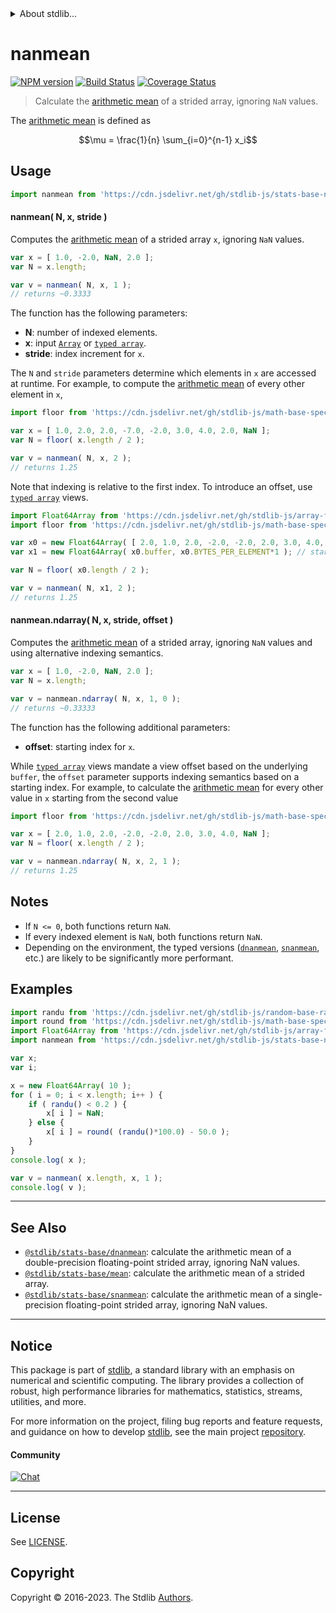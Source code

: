 <!--

@license Apache-2.0

Copyright (c) 2020 The Stdlib Authors.

Licensed under the Apache License, Version 2.0 (the "License");
you may not use this file except in compliance with the License.
You may obtain a copy of the License at

   http://www.apache.org/licenses/LICENSE-2.0

Unless required by applicable law or agreed to in writing, software
distributed under the License is distributed on an "AS IS" BASIS,
WITHOUT WARRANTIES OR CONDITIONS OF ANY KIND, either express or implied.
See the License for the specific language governing permissions and
limitations under the License.

-->


<details>
  <summary>
    About stdlib...
  </summary>
  <p>We believe in a future in which the web is a preferred environment for numerical computation. To help realize this future, we've built stdlib. stdlib is a standard library, with an emphasis on numerical and scientific computation, written in JavaScript (and C) for execution in browsers and in Node.js.</p>
  <p>The library is fully decomposable, being architected in such a way that you can swap out and mix and match APIs and functionality to cater to your exact preferences and use cases.</p>
  <p>When you use stdlib, you can be absolutely certain that you are using the most thorough, rigorous, well-written, studied, documented, tested, measured, and high-quality code out there.</p>
  <p>To join us in bringing numerical computing to the web, get started by checking us out on <a href="https://github.com/stdlib-js/stdlib">GitHub</a>, and please consider <a href="https://opencollective.com/stdlib">financially supporting stdlib</a>. We greatly appreciate your continued support!</p>
</details>

# nanmean

[![NPM version][npm-image]][npm-url] [![Build Status][test-image]][test-url] [![Coverage Status][coverage-image]][coverage-url] <!-- [![dependencies][dependencies-image]][dependencies-url] -->

> Calculate the [arithmetic mean][arithmetic-mean] of a strided array, ignoring `NaN` values.

<section class="intro">

The [arithmetic mean][arithmetic-mean] is defined as

<!-- <equation class="equation" label="eq:arithmetic_mean" align="center" raw="\mu = \frac{1}{n} \sum_{i=0}^{n-1} x_i" alt="Equation for the arithmetic mean."> -->

```math
\mu = \frac{1}{n} \sum_{i=0}^{n-1} x_i
```

<!-- <div class="equation" align="center" data-raw-text="\mu = \frac{1}{n} \sum_{i=0}^{n-1} x_i" data-equation="eq:arithmetic_mean">
    <img src="https://cdn.jsdelivr.net/gh/stdlib-js/stdlib@3d4f5555000c9418c73d1011bcbc3a93f477935e/lib/node_modules/@stdlib/stats/base/nanmean/docs/img/equation_arithmetic_mean.svg" alt="Equation for the arithmetic mean.">
    <br>
</div> -->

<!-- </equation> -->

</section>

<!-- /.intro -->



<section class="usage">

## Usage

```javascript
import nanmean from 'https://cdn.jsdelivr.net/gh/stdlib-js/stats-base-nanmean@v0.1.1-deno/mod.js';
```

#### nanmean( N, x, stride )

Computes the [arithmetic mean][arithmetic-mean] of a strided array `x`, ignoring `NaN` values.

```javascript
var x = [ 1.0, -2.0, NaN, 2.0 ];
var N = x.length;

var v = nanmean( N, x, 1 );
// returns ~0.3333
```

The function has the following parameters:

-   **N**: number of indexed elements.
-   **x**: input [`Array`][mdn-array] or [`typed array`][mdn-typed-array].
-   **stride**: index increment for `x`.

The `N` and `stride` parameters determine which elements in `x` are accessed at runtime. For example, to compute the [arithmetic mean][arithmetic-mean] of every other element in `x`,

```javascript
import floor from 'https://cdn.jsdelivr.net/gh/stdlib-js/math-base-special-floor@deno/mod.js';

var x = [ 1.0, 2.0, 2.0, -7.0, -2.0, 3.0, 4.0, 2.0, NaN ];
var N = floor( x.length / 2 );

var v = nanmean( N, x, 2 );
// returns 1.25
```

Note that indexing is relative to the first index. To introduce an offset, use [`typed array`][mdn-typed-array] views.

<!-- eslint-disable stdlib/capitalized-comments -->

```javascript
import Float64Array from 'https://cdn.jsdelivr.net/gh/stdlib-js/array-float64@deno/mod.js';
import floor from 'https://cdn.jsdelivr.net/gh/stdlib-js/math-base-special-floor@deno/mod.js';

var x0 = new Float64Array( [ 2.0, 1.0, 2.0, -2.0, -2.0, 2.0, 3.0, 4.0, NaN ] );
var x1 = new Float64Array( x0.buffer, x0.BYTES_PER_ELEMENT*1 ); // start at 2nd element

var N = floor( x0.length / 2 );

var v = nanmean( N, x1, 2 );
// returns 1.25
```

#### nanmean.ndarray( N, x, stride, offset )

Computes the [arithmetic mean][arithmetic-mean] of a strided array, ignoring `NaN` values and using alternative indexing semantics.

```javascript
var x = [ 1.0, -2.0, NaN, 2.0 ];
var N = x.length;

var v = nanmean.ndarray( N, x, 1, 0 );
// returns ~0.33333
```

The function has the following additional parameters:

-   **offset**: starting index for `x`.

While [`typed array`][mdn-typed-array] views mandate a view offset based on the underlying `buffer`, the `offset` parameter supports indexing semantics based on a starting index. For example, to calculate the [arithmetic mean][arithmetic-mean] for every other value in `x` starting from the second value

```javascript
import floor from 'https://cdn.jsdelivr.net/gh/stdlib-js/math-base-special-floor@deno/mod.js';

var x = [ 2.0, 1.0, 2.0, -2.0, -2.0, 2.0, 3.0, 4.0, NaN ];
var N = floor( x.length / 2 );

var v = nanmean.ndarray( N, x, 2, 1 );
// returns 1.25
```

</section>

<!-- /.usage -->

<section class="notes">

## Notes

-   If `N <= 0`, both functions return `NaN`.
-   If every indexed element is `NaN`, both functions return `NaN`.
-   Depending on the environment, the typed versions ([`dnanmean`][@stdlib/stats/base/dnanmean], [`snanmean`][@stdlib/stats/base/snanmean], etc.) are likely to be significantly more performant.

</section>

<!-- /.notes -->

<section class="examples">

## Examples

<!-- eslint no-undef: "error" -->

```javascript
import randu from 'https://cdn.jsdelivr.net/gh/stdlib-js/random-base-randu@deno/mod.js';
import round from 'https://cdn.jsdelivr.net/gh/stdlib-js/math-base-special-round@deno/mod.js';
import Float64Array from 'https://cdn.jsdelivr.net/gh/stdlib-js/array-float64@deno/mod.js';
import nanmean from 'https://cdn.jsdelivr.net/gh/stdlib-js/stats-base-nanmean@v0.1.1-deno/mod.js';

var x;
var i;

x = new Float64Array( 10 );
for ( i = 0; i < x.length; i++ ) {
    if ( randu() < 0.2 ) {
        x[ i ] = NaN;
    } else {
        x[ i ] = round( (randu()*100.0) - 50.0 );
    }
}
console.log( x );

var v = nanmean( x.length, x, 1 );
console.log( v );
```

</section>

<!-- /.examples -->

<!-- Section for related `stdlib` packages. Do not manually edit this section, as it is automatically populated. -->

<section class="related">

* * *

## See Also

-   <span class="package-name">[`@stdlib/stats-base/dnanmean`][@stdlib/stats/base/dnanmean]</span><span class="delimiter">: </span><span class="description">calculate the arithmetic mean of a double-precision floating-point strided array, ignoring NaN values.</span>
-   <span class="package-name">[`@stdlib/stats-base/mean`][@stdlib/stats/base/mean]</span><span class="delimiter">: </span><span class="description">calculate the arithmetic mean of a strided array.</span>
-   <span class="package-name">[`@stdlib/stats-base/snanmean`][@stdlib/stats/base/snanmean]</span><span class="delimiter">: </span><span class="description">calculate the arithmetic mean of a single-precision floating-point strided array, ignoring NaN values.</span>

</section>

<!-- /.related -->

<!-- Section for all links. Make sure to keep an empty line after the `section` element and another before the `/section` close. -->


<section class="main-repo" >

* * *

## Notice

This package is part of [stdlib][stdlib], a standard library with an emphasis on numerical and scientific computing. The library provides a collection of robust, high performance libraries for mathematics, statistics, streams, utilities, and more.

For more information on the project, filing bug reports and feature requests, and guidance on how to develop [stdlib][stdlib], see the main project [repository][stdlib].

#### Community

[![Chat][chat-image]][chat-url]

---

## License

See [LICENSE][stdlib-license].


## Copyright

Copyright &copy; 2016-2023. The Stdlib [Authors][stdlib-authors].

</section>

<!-- /.stdlib -->

<!-- Section for all links. Make sure to keep an empty line after the `section` element and another before the `/section` close. -->

<section class="links">

[npm-image]: http://img.shields.io/npm/v/@stdlib/stats-base-nanmean.svg
[npm-url]: https://npmjs.org/package/@stdlib/stats-base-nanmean

[test-image]: https://github.com/stdlib-js/stats-base-nanmean/actions/workflows/test.yml/badge.svg?branch=v0.1.1
[test-url]: https://github.com/stdlib-js/stats-base-nanmean/actions/workflows/test.yml?query=branch:v0.1.1

[coverage-image]: https://img.shields.io/codecov/c/github/stdlib-js/stats-base-nanmean/main.svg
[coverage-url]: https://codecov.io/github/stdlib-js/stats-base-nanmean?branch=main

<!--

[dependencies-image]: https://img.shields.io/david/stdlib-js/stats-base-nanmean.svg
[dependencies-url]: https://david-dm.org/stdlib-js/stats-base-nanmean/main

-->

[chat-image]: https://img.shields.io/gitter/room/stdlib-js/stdlib.svg
[chat-url]: https://app.gitter.im/#/room/#stdlib-js_stdlib:gitter.im

[stdlib]: https://github.com/stdlib-js/stdlib

[stdlib-authors]: https://github.com/stdlib-js/stdlib/graphs/contributors

[umd]: https://github.com/umdjs/umd
[es-module]: https://developer.mozilla.org/en-US/docs/Web/JavaScript/Guide/Modules

[deno-url]: https://github.com/stdlib-js/stats-base-nanmean/tree/deno
[umd-url]: https://github.com/stdlib-js/stats-base-nanmean/tree/umd
[esm-url]: https://github.com/stdlib-js/stats-base-nanmean/tree/esm
[branches-url]: https://github.com/stdlib-js/stats-base-nanmean/blob/main/branches.md

[stdlib-license]: https://raw.githubusercontent.com/stdlib-js/stats-base-nanmean/main/LICENSE

[arithmetic-mean]: https://en.wikipedia.org/wiki/Arithmetic_mean

[mdn-array]: https://developer.mozilla.org/en-US/docs/Web/JavaScript/Reference/Global_Objects/Array

[mdn-typed-array]: https://developer.mozilla.org/en-US/docs/Web/JavaScript/Reference/Global_Objects/TypedArray

<!-- <related-links> -->

[@stdlib/stats/base/dnanmean]: https://github.com/stdlib-js/stats-base-dnanmean/tree/deno

[@stdlib/stats/base/mean]: https://github.com/stdlib-js/stats-base-mean/tree/deno

[@stdlib/stats/base/snanmean]: https://github.com/stdlib-js/stats-base-snanmean/tree/deno

<!-- </related-links> -->

</section>

<!-- /.links -->
